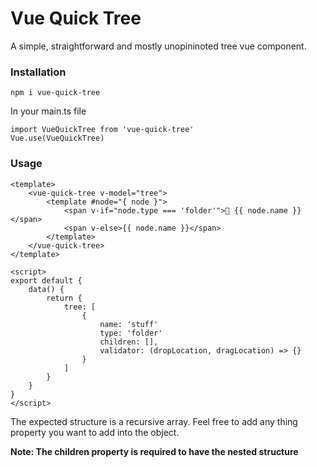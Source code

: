 # Vue Quick Tree

A simple, straightforward and mostly unopininoted tree vue component.


### Installation
```
npm i vue-quick-tree
```



In your main.ts file
```
import VueQuickTree from 'vue-quick-tree'
Vue.use(VueQuickTree)
```


### Usage

```
<template>
    <vue-quick-tree v-model="tree">
        <template #node="{ node }">
            <span v-if="node.type === 'folder'">📁 {{ node.name }}</span>
            <span v-else>{{ node.name }}</span>
        </template>
    </vue-quick-tree>
</template>

<script>
export default {
    data() {
        return {
            tree: [
                {
                    name: 'stuff'
                    type: 'folder'
                    children: [],
                    validator: (dropLocation, dragLocation) => {}
                }
            ]
        }
    }
}
</script>

```

The expected structure is a recursive array. Feel free to add any thing property you want to add into the object.

**Note: The children property is required to have the nested structure**
